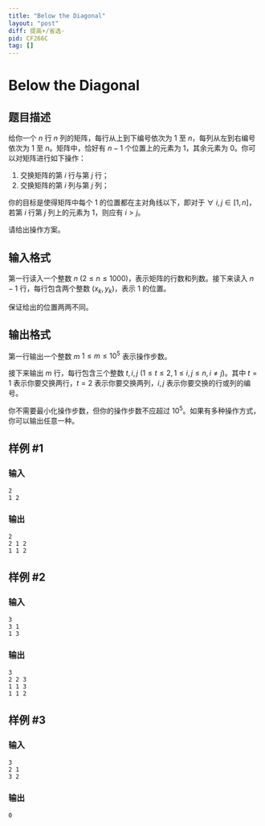 ```yaml
---
title: "Below the Diagonal"
layout: "post"
diff: 提高+/省选-
pid: CF266C
tag: []
---
```


# Below the Diagonal

## 题目描述

给你一个 $n$ 行 $n$ 列的矩阵，每行从上到下编号依次为 $1$ 至 $n$，每列从左到右编号依次为 $1$ 至 $n$。矩阵中，恰好有 $n-1$ 个位置上的元素为 $1$，其余元素为 $0$。你可以对矩阵进行如下操作：

1. 交换矩阵的第 $i$ 行与第 $j$ 行；
1. 交换矩阵的第 $i$ 列与第 $j$ 列；

你的目标是使得矩阵中每个 $1$ 的位置都在主对角线以下，即对于 $\forall\ i,j\in [1,n]$，若第 $i$ 行第 $j$ 列上的元素为 $1$，则应有 $i>j$。

请给出操作方案。

## 输入格式

第一行读入一个整数 $n\ (2\le n \le 1000)$，表示矩阵的行数和列数。接下来读入 $n-1$ 行，每行包含两个整数 $(x_k,y_k)$，表示 $1$ 的位置。

保证给出的位置两两不同。

## 输出格式

第一行输出一个整数 $m$ $1\le m\le10^5$ 表示操作步数。

接下来输出 $m$ 行，每行包含三个整数 $t,i,j\ (1\le t\le 2,1\le i,j\le n,i\not=j)$。其中 $t=1$ 表示你要交换两行，$t=2$ 表示你要交换两列，$i,j$ 表示你要交换的行或列的编号。

你不需要最小化操作步数，但你的操作步数不应超过 $10^5$。如果有多种操作方式，你可以输出任意一种。

## 样例 #1

### 输入

```
2
1 2

```

### 输出

```
2
2 1 2
1 1 2

```

## 样例 #2

### 输入

```
3
3 1
1 3

```

### 输出

```
3
2 2 3
1 1 3
1 1 2

```

## 样例 #3

### 输入

```
3
2 1
3 2

```

### 输出

```
0

```

